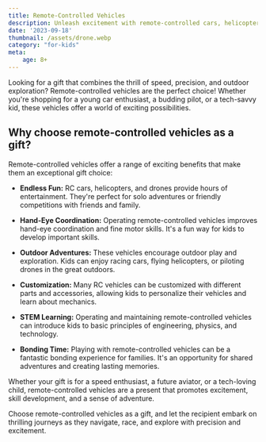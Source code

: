 ```yaml
---
title: Remote-Controlled Vehicles
description: Unleash excitement with remote-controlled cars, helicopters, and drones.
date: '2023-09-18'
thumbnail: /assets/drone.webp
category: "for-kids"
meta:
    age: 8+
---
```

Looking for a gift that combines the thrill of speed, precision, and outdoor exploration? Remote-controlled vehicles are the perfect choice! Whether you're shopping for a young car enthusiast, a budding pilot, or a tech-savvy kid, these vehicles offer a world of exciting possibilities.

## Why choose remote-controlled vehicles as a gift?

Remote-controlled vehicles offer a range of exciting benefits that make them an exceptional gift choice:

- **Endless Fun:** RC cars, helicopters, and drones provide hours of entertainment. They're perfect for solo adventures or friendly competitions with friends and family.

- **Hand-Eye Coordination:** Operating remote-controlled vehicles improves hand-eye coordination and fine motor skills. It's a fun way for kids to develop important skills.

- **Outdoor Adventures:** These vehicles encourage outdoor play and exploration. Kids can enjoy racing cars, flying helicopters, or piloting drones in the great outdoors.

- **Customization:** Many RC vehicles can be customized with different parts and accessories, allowing kids to personalize their vehicles and learn about mechanics.

- **STEM Learning:** Operating and maintaining remote-controlled vehicles can introduce kids to basic principles of engineering, physics, and technology.

- **Bonding Time:** Playing with remote-controlled vehicles can be a fantastic bonding experience for families. It's an opportunity for shared adventures and creating lasting memories.

Whether your gift is for a speed enthusiast, a future aviator, or a tech-loving child, remote-controlled vehicles are a present that promotes excitement, skill development, and a sense of adventure.

Choose remote-controlled vehicles as a gift, and let the recipient embark on thrilling journeys as they navigate, race, and explore with precision and excitement.
